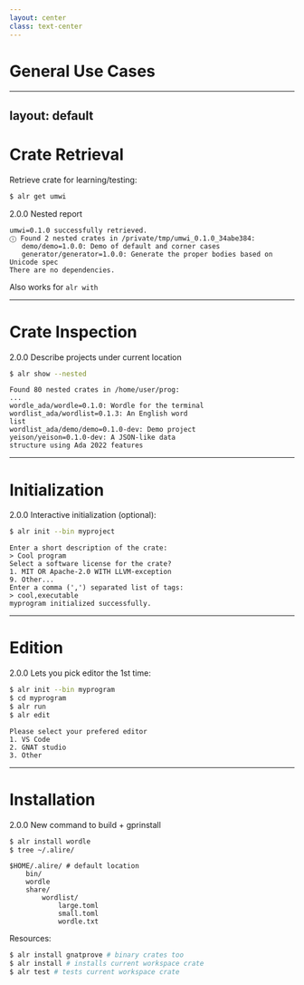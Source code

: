 ```yaml
---
layout: center
class: text-center
---
```


# General Use Cases

<!--
Let's explore some common use cases for Alire.
-->

---
layout: default
---

# Crate Retrieval

Retrieve crate for learning/testing:

```bash
$ alr get umwi
```

<badge color="purple">2.0.0</badge> Nested report
```text
umwi=0.1.0 successfully retrieved.
ⓘ Found 2 nested crates in /private/tmp/umwi_0.1.0_34abe384:
   demo/demo=1.0.0: Demo of default and corner cases
   generator/generator=1.0.0: Generate the proper bodies based on Unicode spec
There are no dependencies.
```

Also works for `alr with`

<!--
One of the most basic operations is retrieving a crate for learning or testing.

You simply use `alr get` followed by the crate name.

What's new in version 2.0 is the nested report feature: Alire will now tell you if there are nested crates within the project you just downloaded.

In this example, the `umwi` crate contains two nested crates: a demo and a generator.

This also works with the `alr with` command when adding dependencies.
-->

---

# Crate Inspection


<badge color="purple">2.0.0</badge> Describe projects under current location

```bash
$ alr show --nested
```

```text
Found 80 nested crates in /home/user/prog:
...
wordle_ada/wordle=0.1.0: Wordle for the terminal
wordlist_ada/wordlist=0.1.3: An English word 
list
wordlist_ada/demo/demo=0.1.0-dev: Demo project
yeison/yeison=0.1.0-dev: A JSON-like data
structure using Ada 2022 features
```

<!--
Version 2.0 also introduced better project inspection capabilities.

You can use `alr show --nested` to discover all the crates in your current directory tree.

This is particularly useful when you're working in a large workspace with multiple projects.

As you can see in this example, it found 80 nested crates and gives you a nice overview of what's available.
-->

---

# Initialization

<badge color="purple">2.0.0</badge> Interactive initialization (optional):

```bash
$ alr init --bin myproject
```

```text
Enter a short description of the crate:
> Cool program
Select a software license for the crate?
1. MIT OR Apache-2.0 WITH LLVM-exception
9. Other...
Enter a comma (',') separated list of tags:
> cool,executable
myprogram initialized successfully.
```

<!--
Project initialization has become more user-friendly with interactive prompts.

When you run `alr init --bin myproject`, Alire will now ask you for a description, let you select a license from common options, and specify tags for your project.

This makes it much easier to get started with proper metadata from the beginning.
-->

---

# Edition

<badge color="purple">2.0.0</badge> Lets you pick editor the 1st time:

```bash
$ alr init --bin myprogram
$ cd myprogram
$ alr run
$ alr edit
```

```
Please select your prefered editor 
1. VS Code
2. GNAT studio
3. Other
```

<!--
Another nice quality-of-life improvement is editor selection.

The first time you use `alr edit`, Alire will ask you to choose your preferred editor:

- VS Code
- GNAT Studio

Or you can specify something else.
This preference is remembered for future use.

In theory, all editors that support the Language Server Protocol (LSP) should works with the Ada Language Server, this means it should works on JetBrains IDE, or VIM, Emacs, Zed Editor, etc.
-->

---

# Installation

<badge color="purple">2.0.0</badge> New command to build + gprinstall

```bash
$ alr install wordle
$ tree ~/.alire/
```

```
$HOME/.alire/ # default location
    bin/
    wordle
    share/
        wordlist/
            large.toml
            small.toml
            wordle.txt
```

Resources:

```bash
$ alr install gnatprove # binary crates too
$ alr install # installs current workspace crate
$ alr test # tests current workspace crate
```

<!--
Version 2.0 introduced a new `alr install` command that combines building with `gprinstall`.

This installs your crate into a standard location under your home directory.

You can install specific crates like `wordle` here, or even binary crates like `gnatprove`.

You can also install the current workspace crate, and there's a corresponding `alr test` command for testing.

The `alr test` command is to try the compilation of some or all releases of a crate.
-->
